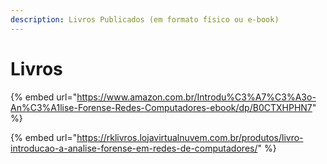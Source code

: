 ```yaml
---
description: Livros Publicados (em formato físico ou e-book)
---
```


# Livros



{% embed url="https://www.amazon.com.br/Introdu%C3%A7%C3%A3o-An%C3%A1lise-Forense-Redes-Computadores-ebook/dp/B0CTXHPHN7" %}

{% embed url="https://rklivros.lojavirtualnuvem.com.br/produtos/livro-introducao-a-analise-forense-em-redes-de-computadores/" %}
